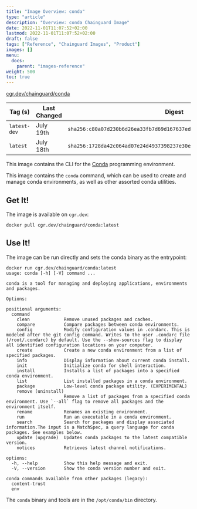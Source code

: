 ```yaml
---
title: "Image Overview: conda"
type: "article"
description: "Overview: conda Chainguard Image"
date: 2022-11-01T11:07:52+02:00
lastmod: 2022-11-01T11:07:52+02:00
draft: false
tags: ["Reference", "Chainguard Images", "Product"]
images: []
menu:
  docs:
    parent: "images-reference"
weight: 500
toc: true
---
```


[cgr.dev/chainguard/conda](https://github.com/chainguard-images/images/tree/main/images/conda)

| Tag (s)       | Last Changed | Digest                                                                    |
|---------------|--------------|---------------------------------------------------------------------------|
|  `latest-dev` | July 19th    | `sha256:c80a07d230b6d26ea33fb7d69d167637ed277e58aa1e4ce54d2cd32f46f59b3d` |
|  `latest`     | July 18th    | `sha256:1728da42c064ad07e24d4937398237e30e813b3ca4cb95ace5aebe4fa83cab39` |



This image contains the CLI for the [Conda](https://docs.conda.io/en/latest/) programming environment.

This image contains the `conda` command, which can be used to create and manage conda environments, as well
as other assorted conda utilities.

## Get It!

The image is available on `cgr.dev`:

```
docker pull cgr.dev/chainguard/conda:latest
```

## Use It!

The image can be run directly and sets the conda binary as the entrypoint:

```
docker run cgr.dev/chainguard/conda:latest
usage: conda [-h] [-V] command ...

conda is a tool for managing and deploying applications, environments and packages.

Options:

positional arguments:
  command
    clean             Remove unused packages and caches.
    compare           Compare packages between conda environments.
    config            Modify configuration values in .condarc. This is modeled after the git config command. Writes to the user .condarc file (/root/.condarc) by default. Use the --show-sources flag to display all identified configuration locations on your computer.
    create            Create a new conda environment from a list of specified packages.
    info              Display information about current conda install.
    init              Initialize conda for shell interaction.
    install           Installs a list of packages into a specified conda environment.
    list              List installed packages in a conda environment.
    package           Low-level conda package utility. (EXPERIMENTAL)
    remove (uninstall)
                      Remove a list of packages from a specified conda environment. Use `--all` flag to remove all packages and the environment itself.
    rename            Renames an existing environment.
    run               Run an executable in a conda environment.
    search            Search for packages and display associated information.The input is a MatchSpec, a query language for conda packages. See examples below.
    update (upgrade)  Updates conda packages to the latest compatible version.
    notices           Retrieves latest channel notifications.

options:
  -h, --help          Show this help message and exit.
  -V, --version       Show the conda version number and exit.

conda commands available from other packages (legacy):
  content-trust
  env
```

The `conda` binary and tools are in the `/opt/conda/bin` directory.

